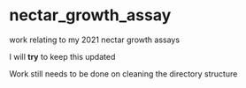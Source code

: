# nectar_growth_assay
work relating to my 2021 nectar growth assays


I will **try** to keep this updated

Work still needs to be done on cleaning the directory structure
